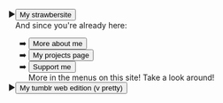 <span class="sociallinks"></span>
<ul id="892u84" style="list-style-type: '▶️';">
    <li><a href="https://strawmelonjuice.com/">
        <button>My strawbersite</button>
    </a></li>And since you're already here:
    <ul style="list-style-type: '➡️ ';">
        <li><a href="/about">
            <button>More about me</button>
        </a></li>
        <li><a href="/blog/>
            <button>My blog</button>
        </a></li>
        <li><a href="/?p=projects>
            <button>My projects page</button>
        </a></li>
        <li><a href="/?p=support">
            <button>Support me</button>
        </a></li>
        More in the menus on this site! Take a look around!
    </ul>
    <li><a href="https://strawmelonjuice.tumblr.com/">
        <button>My tumblr web edition (v pretty)</button>
    </a></li>
</ul>
<span class="sociallinks"></span>

